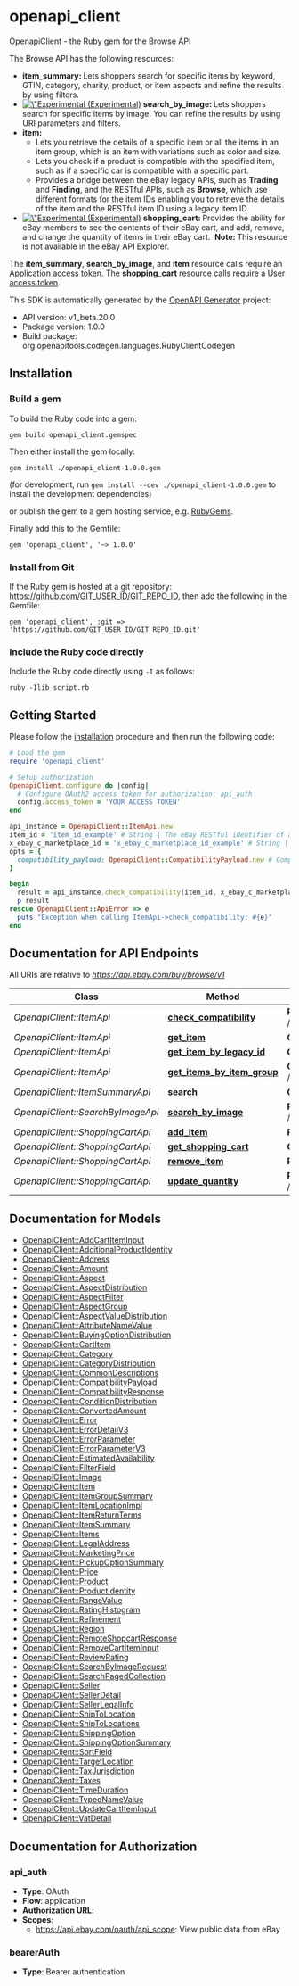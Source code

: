 # openapi_client

OpenapiClient - the Ruby gem for the Browse API

<p>The Browse API has the following resources:</p>   <ul> <li><b>item_summary: </b> Lets shoppers search for specific items by keyword, GTIN, category, charity, product, or item aspects and refine the results by using filters.</li>  <li> <a href=\"https://developer.ebay.com/api-docs/static/versioning.html#API\" target=\"_blank\"><img src=\"/cms/img/docs/experimental-icon.svg\" class=\"legend-icon experimental-icon\" alt=\"Experimental Release\" title=\"Experimental Release\" />&nbsp;(Experimental)</a> <b>search_by_image: </b> Lets shoppers search for specific items by image. You can refine the results by using URI parameters and filters.</li>   <li><b> item: </b> <ul><li>Lets you retrieve the details of a specific item or all the items in an item group, which is an item with variations such as color and size.</li> <li>Lets you check if a product is compatible with the specified item, such as if a specific car is compatible with a specific part.</li> <li>Provides a bridge between the eBay legacy APIs, such as <b>Trading</b> and <b>Finding</b>, and the RESTful APIs, such as <b>Browse</b>, which use different formats for the item IDs enabling you to retrieve the details of the item and the RESTful item ID using a legacy item ID.</li>  </ul> </li>  <li><a href=\"https://developer.ebay.com/api-docs/static/versioning.html#API\" target=\"_blank\"><img src=\"/cms/img/docs/experimental-icon.svg\" class=\"legend-icon experimental-icon\" alt=\"Experimental Release\" title=\"Experimental Release\" />&nbsp;(Experimental)</a> <b>shopping_cart: </b> Provides the ability for eBay members to see the contents of their eBay cart, and add, remove, and change the quantity of items in their eBay cart.&nbsp;&nbsp;<b>Note: </b> This resource is not available in the eBay API Explorer.</li></ul>       <p>The <b>item_summary</b>, <b>search_by_image</b>, and <b>item</b> resource calls require an <a href=\"/api-docs/static/oauth-client-credentials-grant.html\">Application access token</a>. The <b>shopping_cart</b> resource calls require a <a href=\"/api-docs/static/oauth-authorization-code-grant.html\">User access token</a>.</p>

This SDK is automatically generated by the [OpenAPI Generator](https://openapi-generator.tech) project:

- API version: v1_beta.20.0
- Package version: 1.0.0
- Build package: org.openapitools.codegen.languages.RubyClientCodegen

## Installation

### Build a gem

To build the Ruby code into a gem:

```shell
gem build openapi_client.gemspec
```

Then either install the gem locally:

```shell
gem install ./openapi_client-1.0.0.gem
```

(for development, run `gem install --dev ./openapi_client-1.0.0.gem` to install the development dependencies)

or publish the gem to a gem hosting service, e.g. [RubyGems](https://rubygems.org/).

Finally add this to the Gemfile:

    gem 'openapi_client', '~> 1.0.0'

### Install from Git

If the Ruby gem is hosted at a git repository: https://github.com/GIT_USER_ID/GIT_REPO_ID, then add the following in the Gemfile:

    gem 'openapi_client', :git => 'https://github.com/GIT_USER_ID/GIT_REPO_ID.git'

### Include the Ruby code directly

Include the Ruby code directly using `-I` as follows:

```shell
ruby -Ilib script.rb
```

## Getting Started

Please follow the [installation](#installation) procedure and then run the following code:

```ruby
# Load the gem
require 'openapi_client'

# Setup authorization
OpenapiClient.configure do |config|
  # Configure OAuth2 access token for authorization: api_auth
  config.access_token = 'YOUR ACCESS TOKEN'
end

api_instance = OpenapiClient::ItemApi.new
item_id = 'item_id_example' # String | The eBay RESTful identifier of an item (such as a part you want to check). This ID is returned by the Browse and Feed API methods. RESTful Item ID Format: v1|#|# For example: v1|272394640372|0 or v1|162846450672|461882996982 For more information about item ID for RESTful APIs, see the Legacy API compatibility section of the Buy APIs Overview.
x_ebay_c_marketplace_id = 'x_ebay_c_marketplace_id_example' # String | The ID of the eBay marketplace you want to use. Note: This value is case sensitive. For example: &nbsp;&nbsp;X-EBAY-C-MARKETPLACE-ID = EBAY_US For a list of supported sites see, API Restrictions.
opts = {
  compatibility_payload: OpenapiClient::CompatibilityPayload.new # CompatibilityPayload | 
}

begin
  result = api_instance.check_compatibility(item_id, x_ebay_c_marketplace_id, opts)
  p result
rescue OpenapiClient::ApiError => e
  puts "Exception when calling ItemApi->check_compatibility: #{e}"
end

```

## Documentation for API Endpoints

All URIs are relative to *https://api.ebay.com/buy/browse/v1*

Class | Method | HTTP request | Description
------------ | ------------- | ------------- | -------------
*OpenapiClient::ItemApi* | [**check_compatibility**](docs/ItemApi.md#check_compatibility) | **POST** /item/{item_id}/check_compatibility | 
*OpenapiClient::ItemApi* | [**get_item**](docs/ItemApi.md#get_item) | **GET** /item/{item_id} | 
*OpenapiClient::ItemApi* | [**get_item_by_legacy_id**](docs/ItemApi.md#get_item_by_legacy_id) | **GET** /item/get_item_by_legacy_id | 
*OpenapiClient::ItemApi* | [**get_items_by_item_group**](docs/ItemApi.md#get_items_by_item_group) | **GET** /item/get_items_by_item_group | 
*OpenapiClient::ItemSummaryApi* | [**search**](docs/ItemSummaryApi.md#search) | **GET** /item_summary/search | 
*OpenapiClient::SearchByImageApi* | [**search_by_image**](docs/SearchByImageApi.md#search_by_image) | **POST** /item_summary/search_by_image | 
*OpenapiClient::ShoppingCartApi* | [**add_item**](docs/ShoppingCartApi.md#add_item) | **POST** /shopping_cart/add_item | 
*OpenapiClient::ShoppingCartApi* | [**get_shopping_cart**](docs/ShoppingCartApi.md#get_shopping_cart) | **GET** /shopping_cart/ | 
*OpenapiClient::ShoppingCartApi* | [**remove_item**](docs/ShoppingCartApi.md#remove_item) | **POST** /shopping_cart/remove_item | 
*OpenapiClient::ShoppingCartApi* | [**update_quantity**](docs/ShoppingCartApi.md#update_quantity) | **POST** /shopping_cart/update_quantity | 


## Documentation for Models

 - [OpenapiClient::AddCartItemInput](docs/AddCartItemInput.md)
 - [OpenapiClient::AdditionalProductIdentity](docs/AdditionalProductIdentity.md)
 - [OpenapiClient::Address](docs/Address.md)
 - [OpenapiClient::Amount](docs/Amount.md)
 - [OpenapiClient::Aspect](docs/Aspect.md)
 - [OpenapiClient::AspectDistribution](docs/AspectDistribution.md)
 - [OpenapiClient::AspectFilter](docs/AspectFilter.md)
 - [OpenapiClient::AspectGroup](docs/AspectGroup.md)
 - [OpenapiClient::AspectValueDistribution](docs/AspectValueDistribution.md)
 - [OpenapiClient::AttributeNameValue](docs/AttributeNameValue.md)
 - [OpenapiClient::BuyingOptionDistribution](docs/BuyingOptionDistribution.md)
 - [OpenapiClient::CartItem](docs/CartItem.md)
 - [OpenapiClient::Category](docs/Category.md)
 - [OpenapiClient::CategoryDistribution](docs/CategoryDistribution.md)
 - [OpenapiClient::CommonDescriptions](docs/CommonDescriptions.md)
 - [OpenapiClient::CompatibilityPayload](docs/CompatibilityPayload.md)
 - [OpenapiClient::CompatibilityResponse](docs/CompatibilityResponse.md)
 - [OpenapiClient::ConditionDistribution](docs/ConditionDistribution.md)
 - [OpenapiClient::ConvertedAmount](docs/ConvertedAmount.md)
 - [OpenapiClient::Error](docs/Error.md)
 - [OpenapiClient::ErrorDetailV3](docs/ErrorDetailV3.md)
 - [OpenapiClient::ErrorParameter](docs/ErrorParameter.md)
 - [OpenapiClient::ErrorParameterV3](docs/ErrorParameterV3.md)
 - [OpenapiClient::EstimatedAvailability](docs/EstimatedAvailability.md)
 - [OpenapiClient::FilterField](docs/FilterField.md)
 - [OpenapiClient::Image](docs/Image.md)
 - [OpenapiClient::Item](docs/Item.md)
 - [OpenapiClient::ItemGroupSummary](docs/ItemGroupSummary.md)
 - [OpenapiClient::ItemLocationImpl](docs/ItemLocationImpl.md)
 - [OpenapiClient::ItemReturnTerms](docs/ItemReturnTerms.md)
 - [OpenapiClient::ItemSummary](docs/ItemSummary.md)
 - [OpenapiClient::Items](docs/Items.md)
 - [OpenapiClient::LegalAddress](docs/LegalAddress.md)
 - [OpenapiClient::MarketingPrice](docs/MarketingPrice.md)
 - [OpenapiClient::PickupOptionSummary](docs/PickupOptionSummary.md)
 - [OpenapiClient::Price](docs/Price.md)
 - [OpenapiClient::Product](docs/Product.md)
 - [OpenapiClient::ProductIdentity](docs/ProductIdentity.md)
 - [OpenapiClient::RangeValue](docs/RangeValue.md)
 - [OpenapiClient::RatingHistogram](docs/RatingHistogram.md)
 - [OpenapiClient::Refinement](docs/Refinement.md)
 - [OpenapiClient::Region](docs/Region.md)
 - [OpenapiClient::RemoteShopcartResponse](docs/RemoteShopcartResponse.md)
 - [OpenapiClient::RemoveCartItemInput](docs/RemoveCartItemInput.md)
 - [OpenapiClient::ReviewRating](docs/ReviewRating.md)
 - [OpenapiClient::SearchByImageRequest](docs/SearchByImageRequest.md)
 - [OpenapiClient::SearchPagedCollection](docs/SearchPagedCollection.md)
 - [OpenapiClient::Seller](docs/Seller.md)
 - [OpenapiClient::SellerDetail](docs/SellerDetail.md)
 - [OpenapiClient::SellerLegalInfo](docs/SellerLegalInfo.md)
 - [OpenapiClient::ShipToLocation](docs/ShipToLocation.md)
 - [OpenapiClient::ShipToLocations](docs/ShipToLocations.md)
 - [OpenapiClient::ShippingOption](docs/ShippingOption.md)
 - [OpenapiClient::ShippingOptionSummary](docs/ShippingOptionSummary.md)
 - [OpenapiClient::SortField](docs/SortField.md)
 - [OpenapiClient::TargetLocation](docs/TargetLocation.md)
 - [OpenapiClient::TaxJurisdiction](docs/TaxJurisdiction.md)
 - [OpenapiClient::Taxes](docs/Taxes.md)
 - [OpenapiClient::TimeDuration](docs/TimeDuration.md)
 - [OpenapiClient::TypedNameValue](docs/TypedNameValue.md)
 - [OpenapiClient::UpdateCartItemInput](docs/UpdateCartItemInput.md)
 - [OpenapiClient::VatDetail](docs/VatDetail.md)


## Documentation for Authorization


### api_auth


- **Type**: OAuth
- **Flow**: application
- **Authorization URL**: 
- **Scopes**: 
  - https://api.ebay.com/oauth/api_scope: View public data from eBay

### bearerAuth

- **Type**: Bearer authentication

